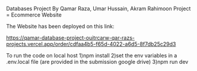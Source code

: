 Databases Project By Qamar Raza, Umar Hussain, Akram Rahimoon
Project = Ecommerce Website

The Website has been deployed on this link:

https://qamar-database-project-ouitrcarw-qar-razs-projects.vercel.app/order/cdfaa4b5-f65d-4022-a6d5-8f7db25c29d3

To run the code on local host
1)npm install
2)set the env variables in a .env.local file (are provided in the submission google drive)
3)npm run dev


